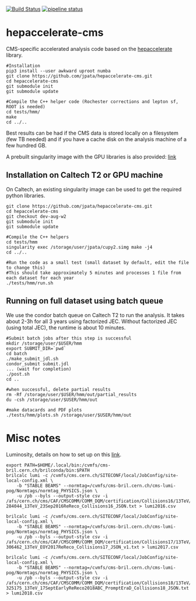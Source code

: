 [![Build Status](https://travis-ci.com/jpata/hepaccelerate.svg?branch=master)](https://travis-ci.com/jpata/hepaccelerate-cms)
[![pipeline status](https://gitlab.cern.ch/jpata/hepaccelerate-cms/badges/master/pipeline.svg)](https://gitlab.cern.ch/jpata/hepaccelerate-cms/commits/master)

# hepaccelerate-cms

CMS-specific accelerated analysis code based on the [hepaccelerate](https://github.com/jpata/hepaccelerate) library.

~~~
#Installation
pip3 install --user awkward uproot numba
git clone https://github.com/jpata/hepaccelerate-cms.git
cd hepaccelerate-cms
git submodule init
git submodule update

#Compile the C++ helper code (Rochester corrections and lepton sf, ROOT is needed)
cd tests/hmm/
make
cd ../..
~~~

Best results can be had if the CMS data is stored locally on a filesystem (few TB needed) and if you have a cache disk on the analysis machine of a few hundred GB.

A prebuilt singularity image with the GPU libraries is also provided: [link](http://login-1.hep.caltech.edu/~jpata/cupy.simg)


## Installation on Caltech T2 or GPU machine

On Caltech, an existing singularity image can be used to get the required python libraries.
~~~
git clone https://github.com/jpata/hepaccelerate-cms.git
cd hepaccelerate-cms
git checkout dev-aug-w2
git submodule init
git submodule update

#Compile the C++ helpers
cd tests/hmm
singularity exec /storage/user/jpata/cupy2.simg make -j4
cd ../..

#Run the code as a small test (small dataset by default, edit the file to change this)
#This should take approximately 5 minutes and processes 1 file from each dataset for each year
./tests/hmm/run.sh
~~~

## Running on full dataset using batch queue
We use the condor batch queue on Caltech T2 to run the analysis. It takes about 2-3h for all 3 years using factorized JEC. Without factorized JEC (using total JEC), the runtime is about 10 minutes.

~~~
#Submit batch jobs after this step is successful
mkdir /storage/user/$USER/hmm
export SUBMIT_DIR=`pwd`
cd batch
./make_submit_jdl.sh
condor_submit submit.jdl
... (wait for completion)
./post.sh
cd ..

#when successful, delete partial results
rm -Rf /storage/user/$USER/hmm/out/partial_results
du -csh /storage/user/$USER/hmm/out

#make datacards and PDF plots
./tests/hmm/plots.sh /storage/user/$USER/hmm/out 
~~~

# Misc notes
Luminosity, details on how to set up on this [link](https://cms-service-lumi.web.cern.ch/cms-service-lumi/brilwsdoc.html).
~~~
export PATH=$HOME/.local/bin:/cvmfs/cms-bril.cern.ch/brilconda/bin:$PATH
brilcalc lumi -c /cvmfs/cms.cern.ch/SITECONF/local/JobConfig/site-local-config.xml \
    -b "STABLE BEAMS" --normtag=/cvmfs/cms-bril.cern.ch/cms-lumi-pog/Normtags/normtag_PHYSICS.json \
    -u /pb --byls --output-style csv -i /afs/cern.ch/cms/CAF/CMSCOMM/COMM_DQM/certification/Collisions16/13TeV/ReReco/Final/Cert_271036-284044_13TeV_23Sep2016ReReco_Collisions16_JSON.txt > lumi2016.csv

brilcalc lumi -c /cvmfs/cms.cern.ch/SITECONF/local/JobConfig/site-local-config.xml \
    -b "STABLE BEAMS" --normtag=/cvmfs/cms-bril.cern.ch/cms-lumi-pog/Normtags/normtag_PHYSICS.json \
    -u /pb --byls --output-style csv -i /afs/cern.ch/cms/CAF/CMSCOMM/COMM_DQM/certification/Collisions17/13TeV/ReReco/Cert_294927-306462_13TeV_EOY2017ReReco_Collisions17_JSON_v1.txt > lumi2017.csv

brilcalc lumi -c /cvmfs/cms.cern.ch/SITECONF/local/JobConfig/site-local-config.xml \
    -b "STABLE BEAMS" --normtag=/cvmfs/cms-bril.cern.ch/cms-lumi-pog/Normtags/normtag_PHYSICS.json \
    -u /pb --byls --output-style csv -i /afs/cern.ch/cms/CAF/CMSCOMM/COMM_DQM/certification/Collisions18/13TeV/ReReco/Cert_314472-325175_13TeV_17SeptEarlyReReco2018ABC_PromptEraD_Collisions18_JSON.txt > lumi2018.csv


~~~
